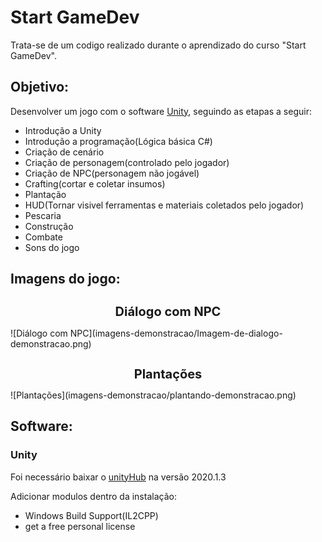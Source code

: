 # Start GameDev
Trata-se de um codigo realizado durante o aprendizado do curso "Start GameDev". 

## Objetivo:  
Desenvolver um jogo com o software [Unity](https://unity.com/pt), seguindo as etapas a seguir:
- Introdução a Unity
- Introdução a programação(Lógica básica C#)
- Criação de cenário
- Criação de personagem(controlado pelo jogador)
- Criação de NPC(personagem não jogável)
- Crafting(cortar e coletar insumos)
- Plantação
- HUD(Tornar visivel ferramentas e materiais coletados pelo jogador)
- Pescaria
- Construção
- Combate
- Sons do jogo

## Imagens do jogo:
<h1 align="center" style="font-size: 20px;">Diálogo com NPC</h1>
![Diálogo com NPC](imagens-demonstracao/Imagem-de-dialogo-demonstracao.png)

<h1 align="center" style="font-size: 20px;">Plantações</h1>
![Plantações](imagens-demonstracao/plantando-demonstracao.png)

## Software:
### Unity
Foi necessário baixar o [unityHub](https://unity.com/pt/download) na versão 2020.1.3

Adicionar modulos dentro da instalação:
- Windows Build Support(IL2CPP)
- get a free personal license